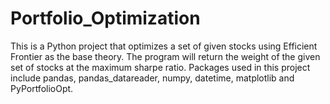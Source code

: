 # Portfolio_Optimization

This is a Python project that optimizes a set of given stocks using Efficient Frontier as the base theory. 
The program will return the weight of the given set of stocks at the maximum sharpe ratio.
Packages used in this project include pandas, pandas_datareader, numpy, datetime, matplotlib and PyPortfolioOpt.
